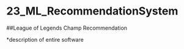 # 23_ML_RecommendationSystem


##League of Legends Champ Recommendation

*description of entire software
